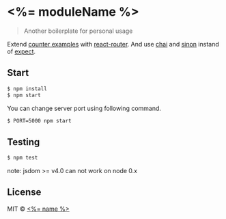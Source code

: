 # <%= moduleName %>

> Another boilerplate for personal usage

Extend [counter examples](https://github.com/rackt/redux/tree/master/examples/counter) with [react-router](https://github.com/rackt/react-router). And use [chai](https://github.com/chaijs/chai) and [sinon](https://github.com/sinonjs/sinon) instand of [expect](https://github.com/mjackson/expect).

## Start

```sh
$ npm install
$ npm start
```

You can change server port using following command.

```sh
$ PORT=5000 npm start
```

## Testing

```sh
$ npm test
```

note: jsdom >= v4.0 can not work on node 0.x

## License

MIT © [<%= name %>](<%= website %>)

